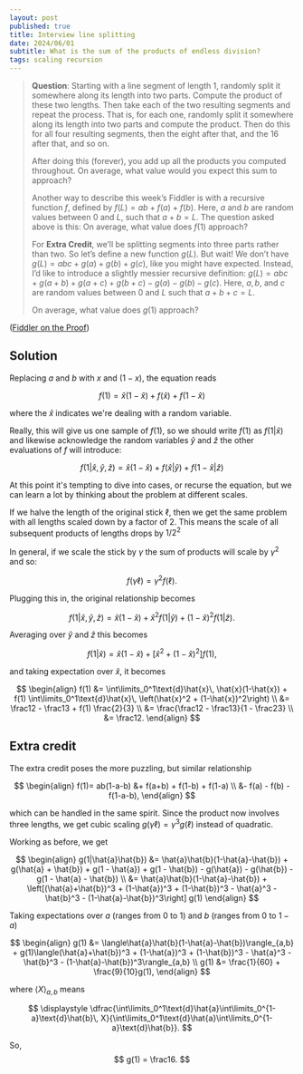 ```yaml
---
layout: post
published: true
title: Interview line splitting
date: 2024/06/01
subtitle: What is the sum of the products of endless division?
tags: scaling recursion
---
```


>**Question**: Starting with a line segment of length $1,$ randomly split it somewhere along its length into two parts. Compute the product of these two lengths. Then take each of the two resulting segments and repeat the process. That is, for each one, randomly split it somewhere along its length into two parts and compute the product. Then do this for all four resulting segments, then the eight after that, and the 16 after that, and so on.
>
> After doing this (forever), you add up all the products you computed throughout. On average, what value would you expect this sum to approach?
>
>Another way to describe this week’s Fiddler is with a recursive function $f,$ defined by $f(L) = ab + f(a) + f(b).$ Here, $a$ and $b$ are random values between $0$ and $L,$ such that $a + b = L.$ The question asked above is this: On average, what value does $f(1)$ approach?
>
>For **Extra Credit**, we’ll be splitting segments into three parts rather than two. So let’s define a new function $g(L).$ But wait! We don’t have $g(L) = abc + g(a) + g(b) + g(c),$ like you might have expected.
>Instead, I’d like to introduce a slightly messier recursive definition: $g(L) = abc + g(a+b) + g(a+c) + g(b+c) − g(a) − g(b) − g(c).$ Here, $a, b,$ and $c$ are random values between $0$ and $L$ such that $a + b + c = L.$
>
>On average, what value does $g(1)$ approach?

<!--more-->

([Fiddler on the Proof](https://thefiddler.substack.com/p/can-you-ace-the-technical-interview))

## Solution

Replacing $a$ and $b$ with $x$ and $(1-x),$ the equation reads

$$ f(1) = \hat{x}(1-\hat{x}) + f(\hat{x}) + f(1-\hat{x}) $$

where the $\hat{x}$ indicates we're dealing with a random variable. 

Really, this will give us one sample of $f(1),$ so we should write $f(1)$ as $f(1\rvert\hat{x})$ and likewise acknowledge the random variables $\hat{y}$ and $\hat{z}$ the other evaluations of $f$ will introduce: 

$$ f(1\rvert\hat{x},\hat{y},\hat{z}) = \hat{x}(1-\hat{x}) + f(\hat{x}\rvert\hat{y}) + f(1-\hat{x}\rvert\hat{z}) $$

At this point it's tempting to dive into cases, or recurse the equation, but we can learn a lot by thinking about the problem at different scales.

If we halve the length of the original stick $\ell,$ then we get the same problem with all lengths scaled down by a factor of $2.$ This means the scale of all subsequent products of lengths drops by $1/2^2$

In general, if we scale the stick by $\gamma$ the sum of products will scale by $\gamma^2$ and so: 

$$ f(\gamma\ell) = \gamma^2 f(\ell). $$

Plugging this in, the original relationship becomes

$$ f(1|\hat{x},\hat{y},\hat{z}) = \hat{x}(1-\hat{x}) + \hat{x}^2 f(1|\hat{y}) + (1-\hat{x})^2 f(1|\hat{z}). $$

Averaging over $\hat{y}$ and $\hat{z}$ this becomes

$$ f(1|\hat{x}) = \hat{x}(1-\hat{x}) + \left[ \hat{x}^2 + (1-\hat{x})^2 \right]f(1), $$

and taking expectation over $\hat{x},$ it becomes

$$ \begin{align}
  f(1) &= \int\limits_0^1\text{d}\hat{x}\, \hat{x}(1-\hat{x}) + f(1) \int\limits_0^1\text{d}\hat{x}\, \left(\hat{x}^2 + (1-\hat{x})^2\right) \\
  &= \frac12 - \frac13 + f(1) \frac{2}{3} \\
&= \frac{\frac12 - \frac13}{1 - \frac23} \\
  &= \frac12.
\end{align} $$

## Extra credit

The extra credit poses the more puzzling, but similar relationship

$$ \begin{align}
  f(1)= ab(1-a-b) &+ f(a+b) + f(1-b) + f(1-a) \\
                  &- f(a) - f(b) - f(1-a-b), 
\end{align} $$

which can be handled in the same spirit. Since the product now involves three lengths, we get cubic scaling $g(\gamma \ell) = \gamma^3 g(\ell)$ instead of quadratic.

Working as before, we get

$$ \begin{align}
  g(1|\hat{a}\hat{b}) &= \hat{a}\hat{b}(1-\hat{a}-\hat{b}) + g(\hat{a} + \hat{b}) + g(1 - \hat{a}) + g(1 - \hat{b}) - g(\hat{a}) - g(\hat{b}) - g(1 - \hat{a} - \hat{b}) \\
  &= \hat{a}\hat{b}(1-\hat{a}-\hat{b}) + \left[(\hat{a}+\hat{b})^3 + (1-\hat{a})^3 + (1-\hat{b})^3 - \hat{a}^3 - \hat{b}^3 - (1-\hat{a}-\hat{b})^3\right] g(1)
\end{align} $$

Taking expectations over $a$ (ranges from $0$ to $1$) and $b$ (ranges from $0$ to $1-a$) 

$$ \begin{align}
g(1) &= \langle\hat{a}\hat{b}(1-\hat{a}-\hat{b})\rangle_{a,b} + g(1)\langle(\hat{a}+\hat{b})^3 + (1-\hat{a})^3 + (1-\hat{b})^3 - \hat{a}^3 - \hat{b}^3 - (1-\hat{a}-\hat{b})^3\rangle_{a,b} \\
g(1) &= \frac{1}{60} + \frac{9}{10}g(1),
\end{align} $$

where $\langle X \rangle_{a,b}$ means

$$ \displaystyle \dfrac{\int\limits_0^1\text{d}\hat{a}\int\limits_0^{1-a}\text{d}\hat{b}\, X}{\int\limits_0^1\text{d}\hat{a}\int\limits_0^{1-a}\text{d}\hat{b}}. $$

So, 
$$ g(1) = \frac16. $$

<br>
